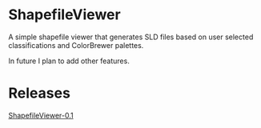 # ShapefileViewer
A simple shapefile viewer that generates SLD files based on user selected classifications and ColorBrewer palettes.

In future I plan to add other features. 

# Releases

[ShapefileViewer-0.1](https://github.com/ianturton/ShapefileViewer/blob/master/releases/ShapefileViewer-0.1.jar)
